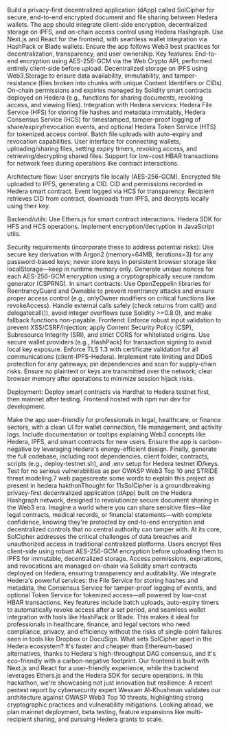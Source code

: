 Build a privacy-first decentralized application (dApp) called SolCipher for secure, end-to-end encrypted document and file sharing between Hedera wallets. The app should integrate client-side encryption, decentralized storage on IPFS, and on-chain access control using Hedera Hashgraph. Use Next.js and React for the frontend, with seamless wallet integration via HashPack or Blade wallets. Ensure the app follows Web3 best practices for decentralization, transparency, and user ownership.
Key features:
End-to-end encryption using AES-256-GCM via the Web Crypto API, performed entirely client-side before upload.
Decentralized storage on IPFS using Web3.Storage to ensure data availability, immutability, and tamper-resistance (files broken into chunks with unique Content Identifiers or CIDs).
On-chain permissions and expiries managed by Solidity smart contracts deployed on Hedera (e.g., functions for sharing documents, revoking access, and viewing files).
Integration with Hedera services: Hedera File Service (HFS) for storing file hashes and metadata immutably, Hedera Consensus Service (HCS) for timestamped, tamper-proof logging of share/expiry/revocation events, and optional Hedera Token Service (HTS) for tokenized access control.
Batch file uploads with auto-expiry and revocation capabilities.
User interface for connecting wallets, uploading/sharing files, setting expiry timers, revoking access, and retrieving/decrypting shared files.
Support for low-cost HBAR transactions for network fees during operations like contract interactions.

Architecture flow:
User encrypts file locally (AES-256-GCM).
Encrypted file uploaded to IPFS, generating a CID.
CID and permissions recorded in Hedera smart contract.
Event logged via HCS for transparency.
Recipient retrieves CID from contract, downloads from IPFS, and decrypts locally using their key.

Backend/utils:
Use Ethers.js for smart contract interactions.
Hedera SDK for HFS and HCS operations.
Implement encryption/decryption in JavaScript utils.

Security requirements (incorporate these to address potential risks):
Use secure key derivation with Argon2 (memory=64MB, iterations=3) for any password-based keys; never store keys in persistent browser storage like localStorage—keep in runtime memory only.
Generate unique nonces for each AES-256-GCM encryption using a cryptographically secure random generator (CSPRNG).
In smart contracts: Use OpenZeppelin libraries for ReentrancyGuard and Ownable to prevent reentrancy attacks and ensure proper access control (e.g., onlyOwner modifiers on critical functions like revokeAccess).
Handle external calls safely (check returns from call() and delegatecall()), avoid integer overflows (use Solidity >=0.8.0), and make fallback functions non-payable.
Frontend: Enforce robust input validation to prevent XSS/CSRF/injection; apply Content Security Policy (CSP), Subresource Integrity (SRI), and strict CORS for whitelisted origins.
Use secure wallet providers (e.g., HashPack) for transaction signing to avoid local key exposure.
Enforce TLS 1.3 with certificate validation for all communications (client-IPFS-Hedera).
Implement rate limiting and DDoS protection for any gateways; pin dependencies and scan for supply-chain risks.
Ensure no plaintext or keys are transmitted over the network; clear browser memory after operations to minimize session hijack risks.

Deployment:
Deploy smart contracts via Hardhat to Hedera testnet first, then mainnet after testing.
Frontend hosted with npm run dev for development.

Make the app user-friendly for professionals in legal, healthcare, or finance sectors, with a clean UI for wallet connection, file management, and activity logs. Include documentation or tooltips explaining Web3 concepts like Hedera, IPFS, and smart contracts for new users. Ensure the app is carbon-negative by leveraging Hedera's energy-efficient design.
Finally, generate the full codebase, including root dependencies, client folder, contracts, scripts (e.g., deploy-testnet.sh), and .env setup for Hedera testnet ID/keys. Test for no serious vulnerabilities as per OWASP Web3 Top 10 and STRIDE threat modeling.7 web pagescreate some words to explain this project as present in hedera hakthonThought for 11sSolCipher is a groundbreaking privacy-first decentralized application (dApp) built on the Hedera Hashgraph network, designed to revolutionize secure document sharing in the Web3 era. Imagine a world where you can share sensitive files—like legal contracts, medical records, or financial statements—with complete confidence, knowing they're protected by end-to-end encryption and decentralized controls that no central authority can tamper with.
At its core, SolCipher addresses the critical challenges of data breaches and unauthorized access in traditional centralized platforms. Users encrypt files client-side using robust AES-256-GCM encryption before uploading them to IPFS for immutable, decentralized storage. Access permissions, expirations, and revocations are managed on-chain via Solidity smart contracts deployed on Hedera, ensuring transparency and auditability. We integrate Hedera's powerful services: the File Service for storing hashes and metadata, the Consensus Service for tamper-proof logging of events, and optional Token Service for tokenized access—all powered by low-cost HBAR transactions.
Key features include batch uploads, auto-expiry timers to automatically revoke access after a set period, and seamless wallet integration with tools like HashPack or Blade. This makes it ideal for professionals in healthcare, finance, and legal sectors who need compliance, privacy, and efficiency without the risks of single-point failures seen in tools like Dropbox or DocuSign.
What sets SolCipher apart in the Hedera ecosystem? It's faster and cheaper than Ethereum-based alternatives, thanks to Hedera's high-throughput DAG consensus, and it's eco-friendly with a carbon-negative footprint. Our frontend is built with Next.js and React for a user-friendly experience, while the backend leverages Ethers.js and the Hedera SDK for secure operations.
In this hackathon, we're showcasing not just innovation but resilience: A recent pentest report by cybersecurity expert Wessam Al-Khushman validates our architecture against OWASP Web3 Top 10 threats, highlighting strong cryptographic practices and vulnerability mitigations. Looking ahead, we plan mainnet deployment, beta testing, feature expansions like multi-recipient sharing, and pursuing Hedera grants to scale.
